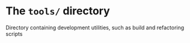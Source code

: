 # The `tools/` directory
Directory containing development utilities, such as build and refactoring scripts